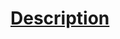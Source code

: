 
# [Description](https://raidwlf.notion.site/Digital-Assistant-for-Legal-Awareness-and-Designing-a-KYC-framework-in-India-89276b8e8385406bba5addc0a7d42e1a?pvs=25)
[logo]:https://raw.githubusercontent.com/siddhantsid/adfasf/dcfa76928c88445ee1b092567f5f963a7862ce33/WhatsApp%20Image%202023-09-10%20at%2012.33.14.jpg "LegalGyaan"

